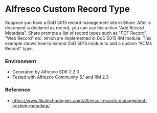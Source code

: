 # Alfresco Custom Record Type
Suppose you have a DoD 5015 record management site in Share. After a document is declared as record, you can use the action "Add Record Metadata". Share prompts a list of record types such as "PDF Record", "Web Record" etc. which are implemented in DoD 5015 RM module. This example shows how to extend DoD 5015 module to add a custom "ACME Record" type.  
 
### Environment
- Generated by Alfresco SDK 2.2.0
- Tested with Alfresco Community 5.1 and RM 2.3

### Reference
- https://www.fikatechnologies.com/alfresco-records-management-custom-metadata/
